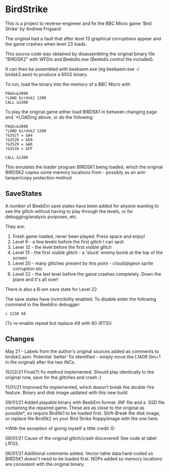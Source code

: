 # BirdStrike

This is a project to reverse-engineer and fix the BBC Micro game 'Bird Strike' by Andrew Frigaard

The original had a fault that after level 13 graphical corruptions appear and the game crashes when level 23 loads.

This source code was obtained by disassembling the original binary file "BIRDSK2" with WFDis and Beebdis.exe (Beebdis control file included).

It can then be assembled with beebasm.exe (eg beebasm.exe -i birdsk2.asm) to produce a 6502 binary.

To run, load the binary into the memory of a BBC Micro with

```
PAGE=&3000
*LOAD birdsk2 1200
CALL &1300
```

To play the original game either load BIRDSK1 in between changing page and `*LOADing above, or do the following:
```
PAGE=&3000
*LOAD birdsk2 1200
?&3527 = &A4
?&3528 = &E0
?&3529 = &A6
?&352A = &FF

CALL &1300
```

This emulates the loader program BIRDSK1 being loaded, which the original BIRDSK2 copies some memory locations from - possibly as an anti-tamper/copy protection method.

## SaveStates

A number of BeebEm save states have been added for anyone wanting to see the glitch without having to play through the levels, or for debugging/analysis purposes, etc.

They are:

1) Fresh game loaded, never been played. Press space and enjoy!
2) Level 9 - a few levels before the first glitch I can spot.
2) Lever 12 - the level before the first visible glitch
4) Level 13 - the first visible glitch - a 'stuck' enemy bomb at the top of the screen
5) Level 20 - many glitches present by this point - cloud/pigeon sprite corruption etc
6) Level 22 - the last level before the game crashes completely. Down the plane and it's all over!

There is also a B-em save state for Level 22.

The save states have invincibility enabled. To disable enter the following command in the BeebEm debugger:
```
c 2238 A9
```

(To re-enable repeat but replace A9 with 60 (RTS))

## Changes

May 21 - Labels from the author's original sources added as comments to birdsk2.asm. Potential 'better' fix identified - simply move the L1A09 (tm+1 in the original) after the two INCs.

15/02/21 Final(?) fix method implemented. Should play identically to the original now, save for the glitches and crash :)

11/01/21 Improved fix implemented, which doesn't break the double-fire feature. Binary and disk image updated with this new build.

09/01/21 Added playable binary with BeebEm-format .INF file and a .SSD file containing the repaired game. These are as close to the original as possible*, so require BirdSk1 to be loaded first. Shift-Break the disk image, or replace file BirdSk2 on your Bird Strike floppy/image with the one here.

\*With the exception of giving myself a little credit :D

08/01/21 Cause of the original glitch/crash discovered! See code at label L1F03.

06/01/21 Additional comments added. Vector table data hard-coded so BIRDSK1 doesn't need to be loaded first. NOPs added so memory locations are consistent with the original binary.
